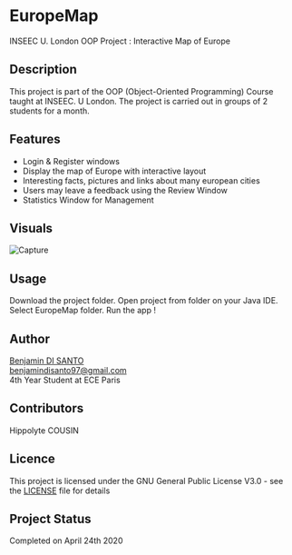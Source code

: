 # EuropeMap
INSEEC U. London OOP Project : Interactive Map of Europe

## Description
This project is part of the OOP (Object-Oriented Programming) Course taught at INSEEC. U London. The project is carried out in groups of 2 students for a month. 

## Features
- Login & Register windows
- Display the map of Europe with interactive layout
- Interesting facts, pictures and links about many european cities
- Users may leave a feedback using the Review Window
- Statistics Window for Management

## Visuals
![Capture](https://user-images.githubusercontent.com/41153756/105038163-415dee80-5a5f-11eb-9b3d-fc0486ba5ea5.PNG)

## Usage
Download the project folder. Open project from folder on your Java IDE. Select EuropeMap folder. Run the app !

## Author
[Benjamin DI SANTO](https://github.com/bendisanto97)  
benjamindisanto97@gmail.com  
4th Year Student at ECE Paris  

## Contributors
Hippolyte COUSIN

## Licence
This project is licensed under the GNU General Public License V3.0 - see the [LICENSE](LICENSE) file for details

## Project Status
Completed on April 24th 2020
